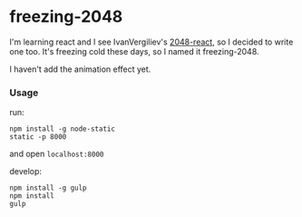 # freezing-2048

I'm learning react and I see IvanVergiliev's [2048-react](https://github.com/IvanVergiliev/2048-react), so I decided to write one too. It's freezing cold these days, so I named it freezing-2048.

I haven't add the animation effect yet.

### Usage

run: 

```
npm install -g node-static
static -p 8000
```

and open `localhost:8000`

develop:

```
npm install -g gulp
npm install
gulp
```